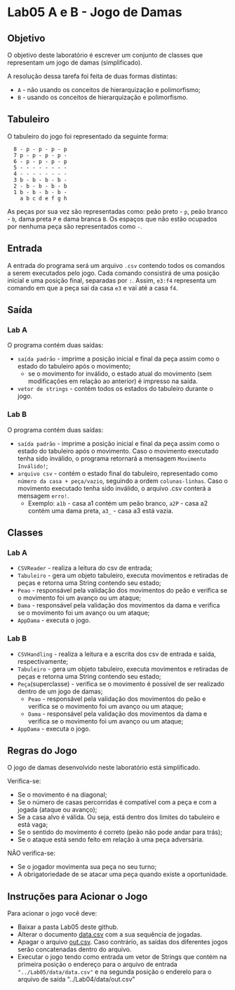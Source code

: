 # Lab05 A e B - Jogo de Damas

## Objetivo

O objetivo deste laboratório é escrever um conjunto de classes que representam um jogo de damas (simplificado).

A resolução dessa tarefa foi feita de duas formas distintas: 

* `A` - não usando os conceitos de hierarquização e polimorfismo;
* `B` - usando os conceitos de hierarquização e polimorfismo.

## Tabuleiro

O tabuleiro do jogo foi representado da seguinte forma:

~~~
  8 - p - p - p - p
  7 p - p - p - p -
  6 - p - p - p - p
  5 - - - - - - - -
  4 - - - - - - - -
  3 b - b - b - b -
  2 - b - b - b - b
  1 b - b - b - b -
    a b c d e f g h 
~~~
    
As peças por sua vez são representadas como: peão preto - `p`, peão branco - `b`, dama preta `P` e dama branca `B`.
Os espaços que não estão ocupados por nenhuma peça são representados como `-`.

## Entrada

A entrada do programa será um arquivo `.csv` contendo todos os comandos a serem executados pelo jogo. Cada comando consistirá de uma posição inicial e uma posição final, separadas por `:`. Assim, `e3:f4` representa um comando em que a peça sai da casa `e3` e vai até a casa `f4`.

## Saída

### Lab A

O programa contém duas saídas:

* `saída padrão` - imprime a posição inicial e final da peça assim como o estado do tabuleiro após o movimento;
  * se o movimento for inválido, o estado atual do movimento (sem modificações em relação ao anterior) é impresso na saída.
* `vetor de strings` - contém todos os estados do tabuleiro durante o jogo.

### Lab B

O programa contém duas saídas:

* `saída padrão` - imprime a posição inicial e final da peça assim como o estado do tabuleiro após o movimento. Caso o movimento executado tenha sido inválido, o programa retornará a mensagem `Movimento Inválido!`;
* `arquivo csv` - contém o estado final do tabuleiro, representado como `número da casa + peça/vazio`, seguindo a ordem `colunas-linhas`. Caso o movimento executado tenha sido inválido, o arquivo .csv conterá a mensagem `erro!`.
  * Exemplo: `a1b` - casa a1 contém um peão branco, `a2P` - casa a2 contém uma dama preta, `a3_` - casa a3 está vazia.
## Classes

### Lab A

* `CSVReader` - realiza a leitura do csv de entrada;
* `Tabuleiro` - gera um objeto tabuleiro, executa movimentos e retiradas de peças e retorna uma String contendo seu estado;
* `Peao` - responsável pela validação dos movimentos do peão e verifica se o movimento foi um avanço ou um ataque;
* `Dama` - responsável pela validação dos movimentos da dama e verifica se o movimento foi um avanço ou um ataque;
* `AppDama` - executa o jogo.

### Lab B

* `CSVHandling` - realiza a leitura e a escrita dos csv de entrada e saída, respectivamente;
* `Tabuleiro` - gera um objeto tabuleiro, executa movimentos e retiradas de peças e retorna uma String contendo seu estado;
* `Peça`(superclasse) - verifica se o movimento é possível de ser realizado dentro de um jogo de damas;
  * `Peao` - responsável pela validação dos movimentos do peão e verifica se o movimento foi um avanço ou um ataque;
  * `Dama` - responsável pela validação dos movimentos da dama e verifica se o movimento foi um avanço ou um ataque;
* `AppDama` - executa o jogo.

## Regras do Jogo

O jogo de damas desenvolvido neste laboratório está simplificado.

Verifica-se:

* Se o movimento é na diagonal;
* Se o número de casas percorridas é compatível com a peça e com a jogada (ataque ou avanço);
* Se a casa alvo é válida. Ou seja, está dentro dos limites do tabuleiro e está vaga;
* Se o sentido do movimento é correto (peão não pode andar para trás);
* Se o ataque está sendo feito em relação à uma peça adversária.

NÃO verifica-se:

* Se o jogador movimenta sua peça no seu turno;
* A obrigatoriedade de se atacar uma peça quando existe a oportunidade.

## Instruções para Acionar o Jogo

Para acionar o jogo você deve:

* Baixar a pasta Lab05 deste github.
* Alterar o documento [data.csv](https://github.com/HannahPlath/MC322/blob/main/Lab05//data/data.csv) com a sua sequência de jogadas.
* Apagar o arquivo [out.csv](https://github.com/HannahPlath/MC322/blob/main/Lab05//data/out.csv). Caso contrário, as saídas dos diferentes jogos serão concatenadas dentro do arquivo.
* Executar o jogo tendo como entrada um vetor de Strings que contém na primeira posição o endereço para o arquivo de entrada `"../Lab05/data/data.csv"` e na segunda posição o enderelo para o arquivo de saída "../Lab04/data/out.csv"



